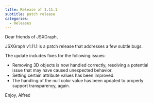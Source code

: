 ```yaml
---
title: Release of 1.11.1
subtitle: patch release
categories:
  - Releases
---
```


Dear friends of JSXGraph,

JSXGraph v1.11.1 is a patch release that addresses a few subtle bugs.

The update includes fixes for the following issues:

- Removing 3D objects is now handled correctly, resolving a potential issue that may have caused unexpected behavior.
- Setting certain attribute values has been improved.
- The handling of the null color value has been updated to properly support transparency, again.

Enjoy, Alfred



